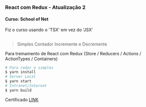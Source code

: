 ### React com Redux - Atualização 2

#### Curso: School of Net

Fiz o curso usando o 'TSX' em vez do 'JSX'
##
> Simples Contador Incremente e Decremente

Para treinamento de React com Redux (Store / Reducers / Actions / ActionTypes / Containers)

```bash
# Para rodar o simples
$ yarn install
# Server Local
$ yarn start
# Intranet/Internet
$ yarn build
```

Certificado [LINK](https://www.schoolofnet.com/validar-certificado/?certificate=21d93b02-45ce-46e5-806e-7510d245740c)